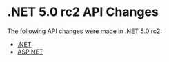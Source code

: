 # .NET 5.0 rc2 API Changes

The following API changes were made in .NET 5.0 rc2:

- [.NET](./.Net/5.0-rc2.md)
- [ASP.NET](./Asp.Net/5.0-rc2.md)
